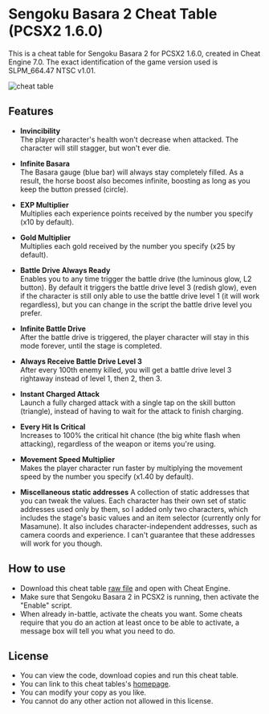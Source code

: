 # Sengoku Basara 2 Cheat Table (PCSX2 1.6.0)

This is a cheat table for Sengoku Basara 2 for PCSX2 1.6.0, created in Cheat Engine 7.0. The exact identification of the game version used is SLPM_664.47 NTSC v1.01.

![cheat table](https://i.imgur.com/T3pObqh.png)

## Features

- **Invincibility**  
  The player character's health won't decrease when attacked. The character will still stagger, but won't ever die.

- **Infinite Basara**  
  The Basara gauge (blue bar) will always stay completely filled. As a result, the horse boost also becomes infinite, boosting as long as you keep the button pressed (circle).

- **EXP Multiplier**  
  Multiplies each experience points received by the number you specify (x10 by default).

- **Gold Multiplier**  
  Multiplies each gold received by the number you specify (x25 by default).

- **Battle Drive Always Ready**  
  Enables you to any time trigger the battle drive (the luminous glow, L2 button). By default it triggers the battle drive level 3 (redish glow), even if the character is still only able to use the battle drive level 1 (it will work regardless), but you can change in the script the battle drive level you prefer.

- **Infinite Battle Drive**  
  After the battle drive is triggered, the player character will stay in this mode forever, until the stage is completed.

- **Always Receive Battle Drive Level 3**  
  After every 100th enemy killed, you will get a battle drive level 3 rightaway instead of level 1, then 2, then 3.

- **Instant Charged Attack**  
  Launch a fully charged attack with a single tap on the skill button (triangle), instead of having to wait for the attack to finish charging.

- **Every Hit Is Critical**  
  Increases to 100% the critical hit chance (the big white flash when attacking), regardless of the weapon or items you're using.

- **Movement Speed Multiplier**  
  Makes the player character run faster by multiplying the movement speed by the number you specify (x1.40 by default).
  
- **Miscellaneous static addresses**
  A collection of static addresses that you can tweak the values. Each character has their own set of static addresses used only by them, so I added only two characters, which includes the stage's basic values and an item selector (currently only for Masamune). It also includes character-independent addresses, such as camera coords and experience. I can't guarantee that these addresses will work for you though.
  
## How to use

- Download this cheat table [raw file](https://raw.githubusercontent.com/hjk789/Creations/master/x86-Assembly-and-Lua/CheatEngine-Tables/PCSX2-1.6.0/Sengoku-Basara-2/Sengoku%20Basara%202.CT) and open with Cheat Engine. 
- Make sure that Sengoku Basara 2 in PCSX2 is running, then activate the "Enable" script. 
- When already in-battle, activate the cheats you want. Some cheats require that you do an action at least once to be able to activate, a message box will tell you what you need to do.

## License

- You can view the code, download copies and run this cheat table.
- You can link to this cheat tables's [homepage](https://github.com/hjk789/Creations/tree/master/x86-Assembly-and-Lua/CheatEngine-Tables/PCSX2-1.6.0/Sengoku-Basara-2). 
- You can modify your copy as you like.
- You cannot do any other action not allowed in this license.  
